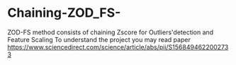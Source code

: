 # Chaining-ZOD_FS-
ZOD-FS  method consists of chaining Zscore for Outliers'detection and Feature Scaling
To understand the project you may read paper 
https://www.sciencedirect.com/science/article/abs/pii/S1568494622002733
